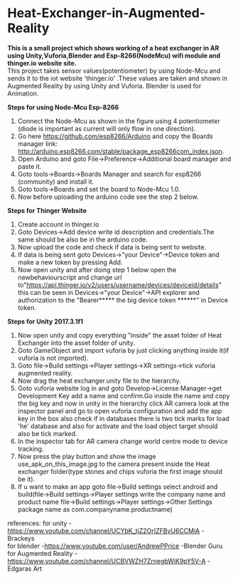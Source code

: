 # Heat-Exchanger-in-Augmented-Reality

**__This is a small project which shows working of a heat exchanger in AR using Unity,Vuforia,Blender and Esp-8266(NodeMcu) wifi module and thinger.io website site.__**                                                                                                
This project takes sensor values(potentiometer) by using Node-Mcu and sends it to the iot website 'thinger.io' .These values are taken and shown in Augmented Reality by using Unity and Vuforia. Blender is used for Animation.                    

**Steps for using Node-Mcu Esp-8266**                                                                           
1) Connect the Node-Mcu as shown in the figure using 4 potentiometer (diode is important as current will only flow in one direction).                                                                                                     
2) Go here https://github.com/esp8266/Arduino and copy the Boards manager link: http://arduino.esp8266.com/stable/package_esp8266com_index.json.                                                                                                                                         
3) Open Arduino and goto File->Preference->Additional board manager and paste it.                                
4) Goto tools->Boards->Boards Manager and search for esp8266 (community) and install it.                                  
5) Goto tools->Boards and set the board to Node-Mcu 1.0.                                                           
6) Now before uploading the arduino code see the step 2 below.                                                           

**Steps for Thinger Website**                                                                            
1) Create account in thinger.io                                                           
2) Goto Devices->Add device write id description and credentials.The same should be also be in the arduino code.               
3) Now upload the code and check if data is being sent to website.                                                      
4) If data is being sent goto Devices->"your Device"->Device token and make a new token by pressing Add.                        
5) Now open unity and after doing step 1 below open the newbehaviourscript and change url to"https://api.thinger.io/v2/users/username/devices/deviceid/details" this can be seen in Devices->"your Device"->API explorer and authorization to the "Bearer***** the big device token ******" in Device token.                                                                                               

**Steps for Unity 2017.3.1f1**                                                                  
1) Now open unity and copy everything "inside" the asset folder of Heat Exchanger into the asset folder of unity.                
2) Goto GameObject and import vuforia by just clicking anything inside it(if vuforia is not imported).                          
3) Goto file->Build settings->Player settings->XR settings->tick vuforia augmented reality.                                     
4) Now drag the heat exchanger.unity file to the hierarchy.                                                                        
5) Goto vuforia website log in and goto Develop->License Manager->get Development Key add a name and confirm.Go inside the name and copy the big key and now in unity in the hierarchy click AR camera look at the inspector panel and go to open vuforia configuration and add the app key in the box also check if in databases there is two tick marks for load 'he' database and also for activate and the load object target should also be tick marked.                                                                                   
6) In the inspector tab for AR camera change world centre mode to device tracking.                                              
7) Now press the play button and show the image use_apk_on_this_image.jpg to the camera present inside the Heat exchanger folder(type stones and chips vuforia the first image should be it).                                                            
8) If u want to make an app goto file->Build settings select android and build(file->Build settings->Player settings write the company name and product name file->Build settings->Player settings->Other Settings package name as com.companyname.productname)                                          


references:
for unity -https://www.youtube.com/channel/UCYbK_tjZ2OrIZFBvU6CCMiA -Brackeys                                                                                    
for blender -https://www.youtube.com/user/AndrewPPrice -Blender Guru                                                       
for Augmented Reality -https://www.youtube.com/channel/UCBVWZH7ZrnegbWiK9pY5V-A -Edgaras Art                             
